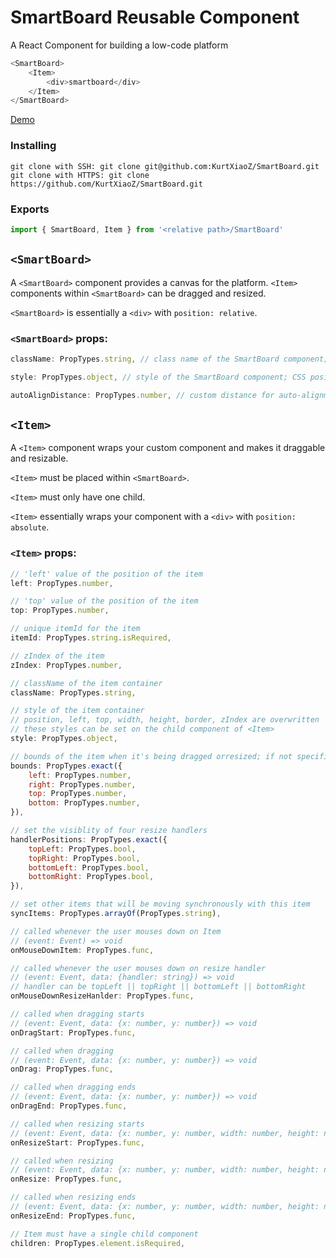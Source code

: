 # SmartBoard Reusable Component

A React Component for building a low-code platform
```js
<SmartBoard>
    <Item>
        <div>smartboard</div>
    </Item>
</SmartBoard>
```

[Demo](https://KurtXiaoZ.github.io/SmartBoard-Demo)

### Installing
```
git clone with SSH: git clone git@github.com:KurtXiaoZ/SmartBoard.git
git clone with HTTPS: git clone https://github.com/KurtXiaoZ/SmartBoard.git
```

### Exports

```js
import { SmartBoard, Item } from '<relative path>/SmartBoard'
```

## `<SmartBoard>`
A `<SmartBoard>` component provides a canvas for the platform. `<Item>` components within `<SmartBoard>` can be dragged and resized.

`<SmartBoard>` is essentially a `<div>` with `position: relative`. 

### `<SmartBoard>` props:
```js
className: PropTypes.string, // class name of the SmartBoard component; targets <div>

style: PropTypes.object, // style of the SmartBoard component; CSS position applied will be over written

autoAlignDistance: PropTypes.number, // custom distance for auto-alignment of <Item> withinSmartBoard
```

## `<Item>`
A `<Item>` component wraps your custom component and makes it draggable and resizable.

`<Item>` must be placed within `<SmartBoard>`.

`<Item>` must only have one child.

`<Item>` essentially wraps your component with a `<div>` with `position: absolute`.


### `<Item>` props:
```js
// 'left' value of the position of the item
left: PropTypes.number,

// 'top' value of the position of the item
top: PropTypes.number,

// unique itemId for the item
itemId: PropTypes.string.isRequired,

// zIndex of the item
zIndex: PropTypes.number,

// className of the item container
className: PropTypes.string,

// style of the item container
// position, left, top, width, height, border, zIndex are overwritten
// these styles can be set on the child component of <Item>
style: PropTypes.object,

// bounds of the item when it's being dragged orresized; if not specified, bounds equal the SmartBoard
bounds: PropTypes.exact({
    left: PropTypes.number,
    right: PropTypes.number,
    top: PropTypes.number,
    bottom: PropTypes.number,
}),

// set the visiblity of four resize handlers
handlerPositions: PropTypes.exact({
    topLeft: PropTypes.bool,
    topRight: PropTypes.bool,
    bottomLeft: PropTypes.bool,
    bottomRight: PropTypes.bool,
}),

// set other items that will be moving synchronously with this item
syncItems: PropTypes.arrayOf(PropTypes.string),

// called whenever the user mouses down on Item
// (event: Event) => void
onMouseDownItem: PropTypes.func,

// called whenever the user mouses down on resize handler 
// (event: Event, data: {handler: string}) => void
// handler can be topLeft || topRight || bottomLeft || bottomRight
onMouseDownResizeHanlder: PropTypes.func,

// called when dragging starts
// (event: Event, data: {x: number, y: number}) => void
onDragStart: PropTypes.func,

// called when dragging
// (event: Event, data: {x: number, y: number}) => void
onDrag: PropTypes.func,

// called when dragging ends
// (event: Event, data: {x: number, y: number}) => void
onDragEnd: PropTypes.func,

// called when resizing starts
// (event: Event, data: {x: number, y: number, width: number, height: number,handler: string}) => void
onResizeStart: PropTypes.func,

// called when resizing
// (event: Event, data: {x: number, y: number, width: number, height: number,handler: string}) => void
onResize: PropTypes.func,

// called when resizing ends
// (event: Event, data: {x: number, y: number, width: number, height: number,handler: string}) => void
onResizeEnd: PropTypes.func,

// Item must have a single child component
children: PropTypes.element.isRequired,
```
